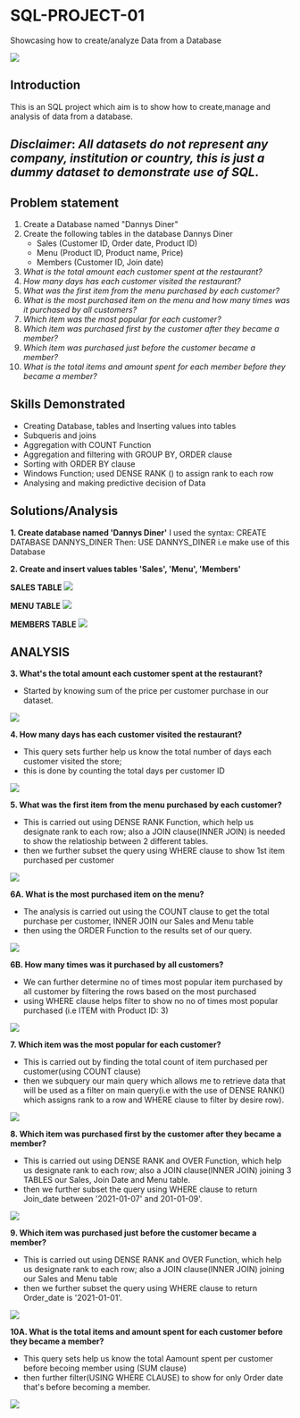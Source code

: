 # SQL-PROJECT-01
Showcasing how to create/analyze Data from a Database

![](SQL_Webpage.jpg)

## Introduction
This is an SQL project which aim is to show how to create,manage and analysis of data from a database. 

**_Disclaimer_**: _All datasets do not represent any company, institution or country, this is just a dummy dataset to demonstrate use of SQL_.
---
## Problem statement
1. Create a Database named "Dannys Diner"
2. Create the following tables in the database Dannys Diner
   -  Sales (Customer ID, Order date, Product ID)
   -  Menu (Product ID, Product name, Price)
   - Members (Customer ID, Join date)
3. _What is the total amount each customer spent at the restaurant?_
4. _How many days has each customer visited the restaurant?_
5. _What was the first item from the menu purchased by each customer?_
6. _What is the most purchased item on the menu and how many times was it purchased by all customers?_
7. _Which item was the most popular for each customer?_
8. _Which item was purchased first by the customer after they became a member?_
9. _Which item was purchased just before the customer became a member?_
10. _What is the total items and amount spent for each member before they became a member?_

## Skills Demonstrated
- Creating Database, tables and Inserting values into tables
- Subqueris and joins
- Aggregation with COUNT Function
- Aggregation and filtering with GROUP BY, ORDER clause
- Sorting with ORDER BY clause
- Windows Function; used DENSE RANK () to assign rank to each row
- Analysing and making predictive decision of Data


## Solutions/Analysis
**1. Create database named 'Dannys Diner'**
I used the syntax: CREATE DATABASE DANNYS_DINER
             Then: USE DANNYS_DINER i.e make use of this Database

**2. Create and insert values tables 'Sales', 'Menu', 'Members'**

**SALES TABLE**
![](SALES_TABLE.png)

**MENU TABLE**
![](MENU_TABLE.png)

**MEMBERS TABLE**
![](MEMBERS_TABLE.png)

## ANALYSIS

**3. What's the total amount each customer spent at the restaurant?**

- Started by knowing sum of the price per customer purchase in our dataset.

![](TOTAL_AMOUNT_PER_CUS.png)

**4. How many days has each customer visited the restaurant?**
- This query sets further help us know the total number of days each customer visited the store;
-  this is done by counting the total days per customer ID

![](TOTAL_DAYS_PER_CUS.png)

**5. What was the first item from the menu purchased by each customer?**
- This is carried out using DENSE RANK Function, which help us designate rank to each row; also a JOIN clause(INNER JOIN) is needed to show the relatioship between 2  different tables. 
- then we further subset the query using WHERE clause to show 1st item purchased per customer

![](1ST_PER_CUS.png)

**6A. What is the most purchased item on the menu?**
- The analysis is carried out using the COUNT clause to get the total purchase per customer, INNER JOIN our Sales and Menu table
- then using the ORDER Function to the results set of our query.

![](MOST_PURCAHSED_ITEM1.png)

**6B. How many times was it purchased by all customers?**
- We can further determine no of times most popular item purchased by all customer by filtering the rows based on the most purchased
- using WHERE clause helps filter to show no no of times most popular purchased (i.e ITEM with Product ID: 3)

![](TOTAL_MOST_PURCAHSEDBY_CUS1.png)

**7. Which item was the most popular for each customer?**
- This is carried out by finding the total count of item purchased per customer(using COUNT clause)
- then we subquery our main query which allows me to retrieve data that will be used as a filter on main query(i.e with the use of DENSE RANK() which assigns rank to a row and WHERE clause to filter by desire row).

![](ITEM_MOST_PUR_PERCUS.png)

**8. Which item was purchased first by the customer after they became a member?**
- This is carried out using DENSE RANK and OVER Function, which help us designate rank to each row; also a JOIN clause(INNER JOIN) joining 3 TABLES our Sales, Join Date and Menu table. 
- then we further subset the query using WHERE clause to return Join_date between '2021-01-07' and 201-01-09'.

![](1ST_AFTER_MEM.png)

**9. Which item was purchased just before the customer became a member?**
- This is carried out using DENSE RANK and OVER Function, which help us designate rank to each row; also a JOIN clause(INNER JOIN) joining our Sales and Menu table
- then we further subset the query using WHERE clause to return Order_date is '2021-01-01'.

![](1ST_BEFORE_MEM.png)

**10A. What is the total items and amount spent for each customer before they became a member?**
- This query sets help us know the total Aamount spent per customer before becoing member using (SUM clause)
-  then further filter(USING WHERE CLAUSE) to show for only Order date that's before becoming a member.

![](TOTAL_BEFORe_MEM.png)







